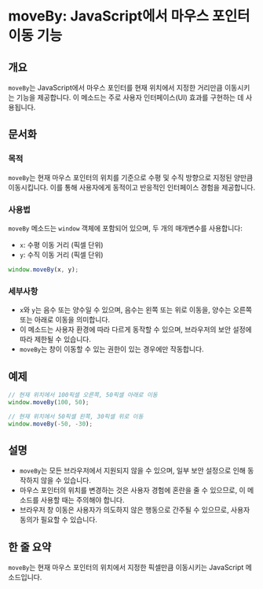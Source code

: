 <!--
Meta Description: # moveBy: JavaScript에서 마우스 포인터 이동 기능 ## 개요 `moveBy`는 JavaScript에서 마우스 포인터를 현재 위치에서 지정한 거리만큼 이동시키는 기능을 제공합니다. 이 메소드는 주로 사용자 인터페이스(UI) 효과를 구현하는 데 사용됩니다....
Meta Keywords: moveby, 마우스, 위치에서, 사용자, window
-->

# moveBy: JavaScript에서 마우스 포인터 이동 기능

## 개요
`moveBy`는 JavaScript에서 마우스 포인터를 현재 위치에서 지정한 거리만큼 이동시키는 기능을 제공합니다. 이 메소드는 주로 사용자 인터페이스(UI) 효과를 구현하는 데 사용됩니다.

## 문서화
### 목적
`moveBy`는 현재 마우스 포인터의 위치를 기준으로 수평 및 수직 방향으로 지정된 양만큼 이동시킵니다. 이를 통해 사용자에게 동적이고 반응적인 인터페이스 경험을 제공합니다.

### 사용법
`moveBy` 메소드는 `window` 객체에 포함되어 있으며, 두 개의 매개변수를 사용합니다:
- `x`: 수평 이동 거리 (픽셀 단위)
- `y`: 수직 이동 거리 (픽셀 단위)

```javascript
window.moveBy(x, y);
```

### 세부사항
- `x`와 `y`는 음수 또는 양수일 수 있으며, 음수는 왼쪽 또는 위로 이동을, 양수는 오른쪽 또는 아래로 이동을 의미합니다.
- 이 메소드는 사용자 환경에 따라 다르게 동작할 수 있으며, 브라우저의 보안 설정에 따라 제한될 수 있습니다.
- `moveBy`는 창이 이동할 수 있는 권한이 있는 경우에만 작동합니다.

## 예제
```javascript
// 현재 위치에서 100픽셀 오른쪽, 50픽셀 아래로 이동
window.moveBy(100, 50);
```

```javascript
// 현재 위치에서 50픽셀 왼쪽, 30픽셀 위로 이동
window.moveBy(-50, -30);
```

## 설명
- `moveBy`는 모든 브라우저에서 지원되지 않을 수 있으며, 일부 보안 설정으로 인해 동작하지 않을 수 있습니다.
- 마우스 포인터의 위치를 변경하는 것은 사용자 경험에 혼란을 줄 수 있으므로, 이 메소드를 사용할 때는 주의해야 합니다.
- 브라우저 창 이동은 사용자가 의도하지 않은 행동으로 간주될 수 있으므로, 사용자 동의가 필요할 수 있습니다.

## 한 줄 요약
`moveBy`는 현재 마우스 포인터의 위치에서 지정한 픽셀만큼 이동시키는 JavaScript 메소드입니다.